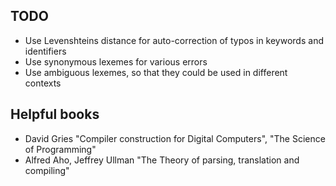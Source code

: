 ## TODO
- Use Levenshteins distance for auto-correction of typos in keywords and identifiers
- Use synonymous lexemes for various errors
- Use ambiguous lexemes, so that they could be used in different contexts

## Helpful books
- David Gries "Compiler construction for Digital Computers", "The Science of Programming"
- Alfred Aho, Jeffrey Ullman "The Theory of parsing, translation and compiling"